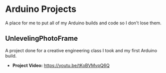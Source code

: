 # Arduino Projects
A place for me to put all of my Arduino builds and code so I don't lose them.

## UnlevelingPhotoFrame
A project done for a creative engineering class I took and my first Arduino build.
- **Project Video:** https://youtu.be/tKoBVMvpQ6Q
